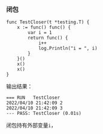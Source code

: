 ### 闭包
```golang
func TestCloser(t *testing.T) {
	x := func() func() {
		var i = 1
		return func() {
			i++
			log.Println("i = ", i)
		}
	}()
	x()
	x()
}
```
输出结果：
```
=== RUN   TestCloser
2022/04/10 21:42:09 2
2022/04/10 21:42:09 3
--- PASS: TestCloser (0.01s)
```
闭包持有外部变量`i`，